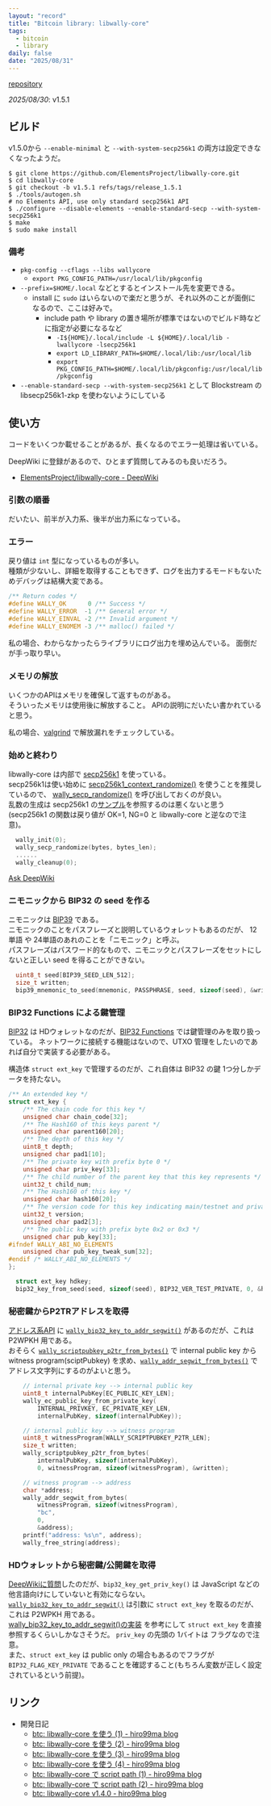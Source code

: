 ```yaml
---
layout: "record"
title: "Bitcoin library: libwally-core"
tags:
  - bitcoin
  - library
daily: false
date: "2025/08/31"
---
```


[repository](https://github.com/ElementsProject/libwally-core)

_2025/08/30_: v1.5.1

## ビルド

v1.5.0から `--enable-minimal` と `--with-system-secp256k1` の両方は設定できなくなったようだ。

```console
$ git clone https://github.com/ElementsProject/libwally-core.git
$ cd libwally-core
$ git checkout -b v1.5.1 refs/tags/release_1.5.1
$ ./tools/autogen.sh
# no Elements API, use only standard secp256k1 API
$ ./configure --disable-elements --enable-standard-secp --with-system-secp256k1
$ make
$ sudo make install
```

### 備考

* `pkg-config --cflags --libs wallycore`
    * `export PKG_CONFIG_PATH=/usr/local/lib/pkgconfig`
* `--prefix=$HOME/.local` などとするとインストール先を変更できる。
  * install に `sudo` はいらないので楽だと思うが、それ以外のことが面倒になるので、ここは好みで。
    * include path や library の置き場所が標準ではないのでビルド時などに指定が必要になるなど
      * `-I${HOME}/.local/include -L ${HOME}/.local/lib -lwallycore -lsecp256k1`
      * `export LD_LIBRARY_PATH=$HOME/.local/lib:/usr/local/lib`
      * `export PKG_CONFIG_PATH=$HOME/.local/lib/pkgconfig:/usr/local/lib/pkgconfig`
* `--enable-standard-secp --with-system-secp256k1` として Blockstream の libsecp256k1-zkp を使わないようにしている

## 使い方

コードをいくつか載せることがあるが、長くなるのでエラー処理は省いている。

DeepWiki に登録があるので、ひとまず質問してみるのも良いだろう。

* [ElementsProject/libwally-core - DeepWiki](https://deepwiki.com/ElementsProject/libwally-core)

### 引数の順番

だいたい、前半が入力系、後半が出力系になっている。

### エラー

戻り値は `int` 型になっているものが多い。  
種類が少ないし、詳細を取得することもできず、ログを出力するモードもないためデバッグは結構大変である。

```c
/** Return codes */
#define WALLY_OK      0 /** Success */
#define WALLY_ERROR  -1 /** General error */
#define WALLY_EINVAL -2 /** Invalid argument */
#define WALLY_ENOMEM -3 /** malloc() failed */
```

私の場合、わからなかったらライブラリにログ出力を埋め込んでいる。
面倒だが手っ取り早い。

### メモリの解放

いくつかのAPIはメモリを確保して返すものがある。  
そういったメモリは使用後に解放すること。
APIの説明にだいたい書かれていると思う。

私の場合、[valgrind](https://valgrind.org/) で解放漏れをチェックしている。

### 始めと終わり

libwally-core は内部で [secp256k1](./clang.md#libsecp256k1) を使っている。  
secp256k1は使い始めに [secp256k1_context_randomize()](https://github.com/bitcoin-core/secp256k1/blob/f36afb8b3dd7daf9edf4bf15c49fcd540f8ce393/examples/schnorr.c#L40-L43) を使うことを推奨しているので、
[wally_secp_randomize()](https://wally.readthedocs.io/en/latest/core.html#c.wally_secp_randomize) を呼び出しておくのが良い。  
乱数の生成は secp256k1 の[サンプル](https://github.com/bitcoin-core/secp256k1/blob/f36afb8b3dd7daf9edf4bf15c49fcd540f8ce393/examples/examples_util.h#L43)を参照するのは悪くないと思う(secp256k1 の関数は戻り値が OK=1, NG=0 と libwally-core と逆なので注意)。

```c
  wally_init(0);
  wally_secp_randomize(bytes, bytes_len);
  ......
  wally_cleanup(0);
```

[Ask DeepWiki](https://deepwiki.com/search/_0f766924-8af1-48f1-8b01-c0349e1c9ffd)

### ニモニックから BIP32 の seed を作る

ニモニックは [BIP39](https://github.com/bitcoin/bips/blob/master/bip-0039.mediawiki) である。  
ニモニックのことをパスフレーズと説明しているウォレットもあるのだが、
12単語 や 24単語のあれのことを「ニモニック」と呼ぶ。  
パスフレーズはパスワード的なもので、ニモニックとパスフレーズをセットにしないと正しい seed を得ることができない。

```c
  uint8_t seed[BIP39_SEED_LEN_512];
  size_t written;
  bip39_mnemonic_to_seed(mnemonic, PASSPHRASE, seed, sizeof(seed), &written);
```

### BIP32 Functions による鍵管理

[BIP32](https://github.com/bitcoin/bips/blob/master/bip-0032.mediawiki) は HDウォレットなのだが、[BIP32 Functions](https://wally.readthedocs.io/en/latest/bip32.html) では鍵管理のみを取り扱っている。
ネットワークに接続する機能はないので、UTXO 管理をしたいのであれば自分で実装する必要がある。

構造体 `struct ext_key` で管理するのだが、これ自体は BIP32 の鍵 1つ分しかデータを持たない。

```c
/** An extended key */
struct ext_key {
    /** The chain code for this key */
    unsigned char chain_code[32];
    /** The Hash160 of this keys parent */
    unsigned char parent160[20];
    /** The depth of this key */
    uint8_t depth;
    unsigned char pad1[10];
    /** The private key with prefix byte 0 */
    unsigned char priv_key[33];
    /** The child number of the parent key that this key represents */
    uint32_t child_num;
    /** The Hash160 of this key */
    unsigned char hash160[20];
    /** The version code for this key indicating main/testnet and private/public */
    uint32_t version;
    unsigned char pad2[3];
    /** The public key with prefix byte 0x2 or 0x3 */
    unsigned char pub_key[33];
#ifndef WALLY_ABI_NO_ELEMENTS
    unsigned char pub_key_tweak_sum[32];
#endif /* WALLY_ABI_NO_ELEMENTS */
};
```

```c
  struct ext_key hdkey;
  bip32_key_from_seed(seed, sizeof(seed), BIP32_VER_TEST_PRIVATE, 0, &hdkey);
```

### 秘密鍵からP2TRアドレスを取得

[アドレス系API](https://wally.readthedocs.io/en/latest/address.html) に [`wally_bip32_key_to_addr_segwit()`](https://wally.readthedocs.io/en/latest/address.html#c.wally_bip32_key_to_addr_segwit) があるのだが、これは P2WPKH 用である。  
おそらく [`wally_scriptpubkey_p2tr_from_bytes()`](https://wally.readthedocs.io/en/latest/script.html#c.wally_scriptpubkey_p2tr_from_bytes) で internal public key から witness program(sciptPubkey) を求め、[`wally_addr_segwit_from_bytes()`](https://wally.readthedocs.io/en/latest/address.html#c.wally_addr_segwit_from_bytes) でアドレス文字列にするのがよいと思う。

```c
    // internal private key --> internal public key
    uint8_t internalPubKey[EC_PUBLIC_KEY_LEN];
    wally_ec_public_key_from_private_key(
        INTERNAL_PRIVKEY, EC_PRIVATE_KEY_LEN,
        internalPubKey, sizeof(internalPubKey));

    // internal public key --> witness program
    uint8_t witnessProgram[WALLY_SCRIPTPUBKEY_P2TR_LEN];
    size_t written;
    wally_scriptpubkey_p2tr_from_bytes(
        internalPubKey, sizeof(internalPubKey),
        0, witnessProgram, sizeof(witnessProgram), &written);

    // witness program --> address
    char *address;
    wally_addr_segwit_from_bytes(
        witnessProgram, sizeof(witnessProgram),
        "bc",
        0,
        &address);
    printf("address: %s\n", address);
    wally_free_string(address);
```

### HDウォレットから秘密鍵/公開鍵を取得

[DeepWikiに質問](https://deepwiki.com/search/bip32-hdkeyprivate-key_276b4809-e481-4d9c-be0b-a14453238029)したのだが、`bip32_key_get_priv_key()` は JavaScript などの他言語向けにしていないと有効にならない。  
[`wally_bip32_key_to_addr_segwit()`](https://wally.readthedocs.io/en/latest/address.html#c.wally_bip32_key_to_addr_segwit) は引数に `struct ext_key` を取るのだが、これは P2WPKH 用である。  
[wally_bip32_key_to_addr_segwit()の実装](https://github.com/ElementsProject/libwally-core/blob/a445157d180c5d67d7f6f0d8abe9c84d956d8dad/src/address.c#L67) を参考にして `struct ext_key` を直接参照するくらいしかなさそうだ。
`priv_key` の先頭の 1バイトは フラグなので注意。  
また、`struct ext_key` は public only の場合もあるのでフラグが `BIP32_FLAG_KEY_PRIVATE` であることを確認すること(もちろん変数が正しく設定されているという前提)。

## リンク

* 開発日記
  * [btc: libwally-core を使う (1) - hiro99ma blog](https://blog.hirokuma.work/2025/01/20250126-btc.html)
  * [btc: libwally-core を使う (2) - hiro99ma blog](https://blog.hirokuma.work/2025/01/20250127-btc.html)
  * [btc: libwally-core を使う (3) - hiro99ma blog](https://blog.hirokuma.work/2025/01/20250128-btc.html)
  * [btc: libwally-core を使う (4) - hiro99ma blog](https://blog.hirokuma.work/2025/01/20250129-btc.html)
  * [btc: libwally-core で script path (1) - hiro99ma blog](https://blog.hirokuma.work/2025/02/20250204-btc.html)
  * [btc: libwally-core で script path (2) - hiro99ma blog](https://blog.hirokuma.work/2025/02/20250205-btc.html)
  * [btc: libwally-core v1.4.0 - hiro99ma blog](https://blog.hirokuma.work/2025/03/20250313-btc.html)
